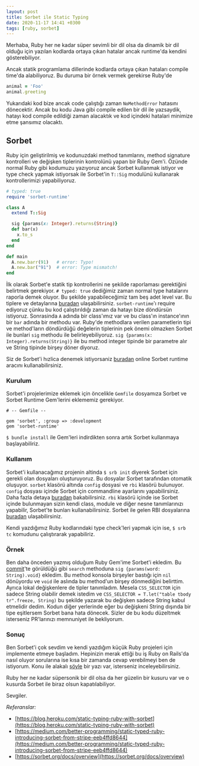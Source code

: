 ```yaml
---
layout: post
title: Sorbet ile Static Typing
date: 2020-11-17 14:41 +0300
tags: [ruby, sorbet]
---
```


Merhaba, Ruby her ne kadar süper sevimli bir dil olsa da dinamik bir dil olduğu için yazılan kodlarda ortaya çıkan hatalar ancak runtime'da kendini gösterebiliyor.

Ancak statik programlama dillerinde kodlarda ortaya çıkan hataları compile time'da alabiliyoruz. Bu duruma bir örnek vermek gerekirse Ruby'de

```ruby
animal = 'Foo'
animal.greeting
```

Yukarıdaki kod bize ancak code çalıştığı zaman `NoMethodError` hatasını dönecektir. Ancak bu kodu Java gibi compile edilen bir dil ile yazsaydik, hatayı kod compile edildiği zaman alacaktık ve kod içindeki hatalari minimize etme şansımız olacaktı.

## Sorbet

Ruby için geliştirilmiş ve kodunuzdaki method tanımlarını, method signature kontrolleri ve değişken tiplerinin kontrolünü yapan bir Ruby Gem'i. Özünde normal Ruby gibi kodumuzu yazıyoruz ancak Sorbet kullanmak istiyor ve type check yapmak istiyorsak ile Sorbet'in `T::Sig` modulünü kullanarak kontrollerimizi yapabiliyoruz.

```ruby
# typed: true
require 'sorbet-runtime'

class A
  extend T::Sig

  sig {params(x: Integer).returns(String)}
  def bar(x)
    x.to_s
  end
end

def main
  A.new.barr(91)   # error: Typo!
  A.new.bar("91")  # error: Type mismatch!
end
```

İlk olarak Sorbet'e statik tip kontrollerini ne şekilde raporlaması gerektiğini belirtmek gerekiyor. `# typed: true` dediğimiz zaman normal type hatalarını raporla demek oluyor. Bu şekilde yapabileceğimiz tam beş adet level var. Bu tiplere ve detaylarına [buradan](https://sorbet.org/docs/static) ulaşabilirsiniz. `sorbet-runtime`'ı require ediyoruz çünku bu kod çalıştırıldığı zaman da hatayı bize döndürsün istiyoruz. Sonrasinda `A` adında bir class'ımız var ve bu class'ın instance'ının bir `bar` adında bir methodu var. Ruby'de methodlara verilen parametlerin tipi ve method'ların döndürdüğü değelerin tiplerinin pek önemi olmazken Sorbet ile bunlari `sig` methodu ile belirleyebiliyoruz. `sig {params(x: Integer).returns(String)}` ile bu method integer tipinde bir parametre alır ve String tipinde birşey döner diyoruz.

Siz de Sorbet'i hızlica denemek istiyorsaniz [buradan](https://sorbet.run/#%23%20typed%3A%20true%0Arequire%20'sorbet-runtime'%0A%0Aclass%20A%0A%20%20extend%20T%3A%3ASig%0A%0A%20%20sig%20%7Bparams(x%3A%20Integer).returns(String)%7D%0A%20%20def%20bar(x)%0A%20%20%20%20x.to_s%0A%20%20end%0Aend%0A%0Adef%20main%0A%20%20A.new.barr(91)%20%20%20%23%20error%3A%20Typo!%0A%20%20A.new.bar(%2291%22)%20%20%23%20error%3A%20Type%20mismatch!%0Aend) online Sorbet runtime aracını kullanabilirsiniz.


### Kurulum

Sorbet'i projelerimize eklemek için öncelikle `Gemfile` dosyamıza Sorbet ve Sorbet Runtime Gem'lerini eklememiz gerekiyor.

```
# -- Gemfile --

gem 'sorbet', :group => :development
gem 'sorbet-runtime'
```

`$ bundle install` ile Gem'leri indirdikten sonra artık Sorbet kullanmaya başlayabiliriz.

### Kullanım

Sorbet'i kullanacağımız projenin altinda `$ srb init` diyerek Sorbet için gerekli olan dosyaları oluşturuyoruz. Bu dosyalar Sorbet tarafından otomatik oluşuyor. `sorbet` klasörü altında `config` dosyasi ve `rbi` klasörü bulunuyor. `config` dosyası içinde Sorbet için commandline ayarlarını yapabilirsiniz. Daha fazla detaya [buradan](https://sorbet.org/docs/cli) bakabilirsiniz. `rbi` klasörü içinde ise Sorbet içinde bulunmayan sizin kendi class, module ve diğer nesne tanımlarınızı yapabilir, Sorbet'te bunları kullanabilirsiniz. Sorbet ile gelen RBI dosyalarına [buradan](buradan) ulaşabilirsiniz.

Kendi yazdığımız Ruby kodlarındaki type check'leri yapmak için ise, `$ srb tc` komudunu çalıştırarak yapabiliriz.

### Örnek

Ben daha önceden yazmış olduğum Ruby Gem'ime Sorbet'i ekledim. Bu [commit](https://github.com/enderahmetyurt/bilisim_sozlugu/commit/6854a4a607461073b2dc69569b70deeee040c0ec)'te görüldüğü gibi `search` methoduna `sig {params(word: String).void}` ekledim. Bu method konsola birşeyler bastığı için `nil` dönüyordu ve `void` ile aslında bu method'un birşey dönmediğini belirttim. Ayrıca lokal değişkenlere de tipler tanımladım. Mesela `CSS_SELECTOR` için sadece String olabilir demek istedim ve `CSS_SELECTOR = T.let("table tbody tr".freeze, String)` bu şekilde yazarak bu değişken sadece String kabul etmelidir dedim. Kodun diğer yerlerinde eğer bu değişkeni String dışında bir tipe eşitlersem Sorbet bana hata dönecek. Sizler de bu kodu düzeltmek isterseniz PR'larınızı memnuniyet ile bekliyorum.


### Sonuç

Ben Sorbet'i çok sevdim ve kendi yazdığım küçük Ruby projeleri için implemente etmeye başladım. Hepinizin merak ettiği bu iş Ruby on Rails'da nasıl oluyor sorularına ise kısa bir zamanda cevap verebilmeyi ben de istiyorum. Konu ile alakalı [şöyle](https://flexport.engineering/adding-sorbet-to-a-rails-monolith-ef72d6a18449) bir yazı var, isterseniz inceleyebilirsiniz.

Ruby her ne kadar süpersonik bir dil olsa da her güzelin bir kusuru var ve o kusurda Sorbet ile biraz olsun kapatılabiliyor.

Sevgiler.

*Referanslar:*

- [https://blog.heroku.com/static-typing-ruby-with-sorbet](https://blog.heroku.com/static-typing-ruby-with-sorbet)
- [https://medium.com/better-programming/static-typed-ruby-introducing-sorbet-from-stripe-eeb4ffd8644](https://medium.com/better-programming/static-typed-ruby-introducing-sorbet-from-stripe-eeb4ffd8644)
- [https://sorbet.org/docs/overview](https://sorbet.org/docs/overview)
